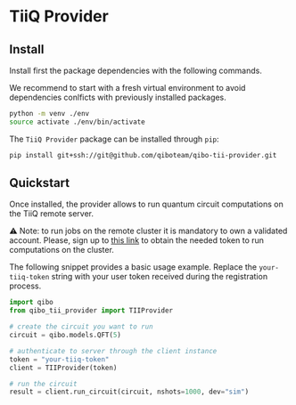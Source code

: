 # TiiQ Provider

## Install

Install first the package dependencies with the following commands.

We recommend to start with a fresh virtual environment to avoid dependencies
conlficts with previously installed packages.

```bash
python -m venv ./env
source activate ./env/bin/activate
```

The `TiiQ Provider` package can be installed through `pip`:

```bash
pip install git+ssh://git@github.com/qiboteam/qibo-tii-provider.git
```

## Quickstart

Once installed, the provider allows to run quantum circuit computations on the
TiiQ remote server.

:warning: Note: to run jobs on the remote cluster it is mandatory to own a
validated account.
Please, sign up to [this link](http://http://login.qrccluster.com:8010/) to
obtain the needed token to run computations on the cluster.

The following snippet provides a basic usage example.
Replace the `your-tiiq-token` string with your user token received during the
registration process.

```python
import qibo
from qibo_tii_provider import TIIProvider

# create the circuit you want to run
circuit = qibo.models.QFT(5)

# authenticate to server through the client instance
token = "your-tiiq-token"
client = TIIProvider(token)

# run the circuit
result = client.run_circuit(circuit, nshots=1000, dev="sim")
```
